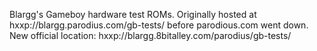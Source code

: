 Blargg's Gameboy hardware test ROMs. Originally hosted at hxxp://blargg.parodius.com/gb-tests/
before parodious.com went down.
New official location: hxxp://blargg.8bitalley.com/parodius/gb-tests/

